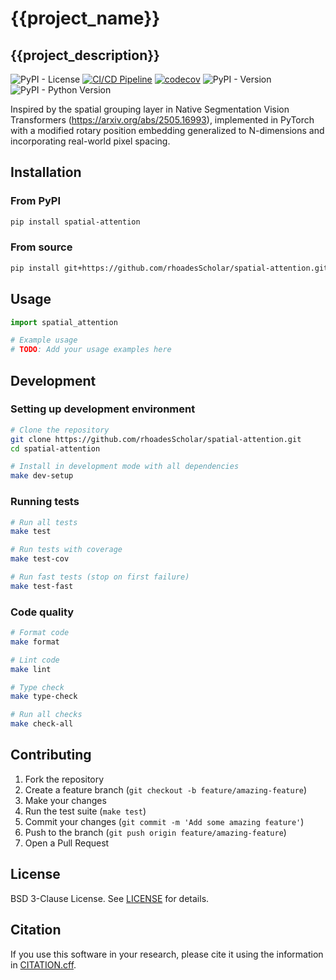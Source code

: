 # {{project_name}}

## {{project_description}}

![PyPI - License](https://img.shields.io/pypi/l/spatial-attention)
[![CI/CD Pipeline](https://github.com/rhoadesScholar/spatial-attention/actions/workflows/ci-cd.yml/badge.svg)](https://github.com/rhoadesScholar/spatial-attention/actions/workflows/ci-cd.yml)
[![codecov](https://codecov.io/github/rhoadesScholar/spatial-attention/graph/badge.svg?token=)](https://codecov.io/github/rhoadesScholar/spatial-attention)
![PyPI - Version](https://img.shields.io/pypi/v/spatial-attention)
![PyPI - Python Version](https://img.shields.io/pypi/pyversions/spatial-attention)

Inspired by the spatial grouping layer in Native Segmentation Vision Transformers (https://arxiv.org/abs/2505.16993), implemented in PyTorch with a modified rotary position embedding generalized to N-dimensions and incorporating real-world pixel spacing.

## Installation

### From PyPI

```bash
pip install spatial-attention
```

### From source

```bash
pip install git+https://github.com/rhoadesScholar/spatial-attention.git
```

## Usage

```python
import spatial_attention

# Example usage
# TODO: Add your usage examples here
```

## Development

### Setting up development environment

```bash
# Clone the repository
git clone https://github.com/rhoadesScholar/spatial-attention.git
cd spatial-attention

# Install in development mode with all dependencies
make dev-setup
```

### Running tests

```bash
# Run all tests
make test

# Run tests with coverage
make test-cov

# Run fast tests (stop on first failure)
make test-fast
```

### Code quality

```bash
# Format code
make format

# Lint code
make lint

# Type check
make type-check

# Run all checks
make check-all
```

## Contributing

1. Fork the repository
2. Create a feature branch (`git checkout -b feature/amazing-feature`)
3. Make your changes
4. Run the test suite (`make test`)
5. Commit your changes (`git commit -m 'Add some amazing feature'`)
6. Push to the branch (`git push origin feature/amazing-feature`)
7. Open a Pull Request

## License

BSD 3-Clause License. See [LICENSE](LICENSE) for details.

## Citation

If you use this software in your research, please cite it using the information in [CITATION.cff](CITATION.cff).
